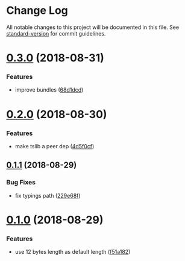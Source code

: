 # Change Log

All notable changes to this project will be documented in this file. See [standard-version](https://github.com/conventional-changelog/standard-version) for commit guidelines.

<a name="0.3.0"></a>
# [0.3.0](https://github.com/rolandjitsu/uid/compare/v0.2.0...v0.3.0) (2018-08-31)


### Features

* improve bundles ([68d1dcd](https://github.com/rolandjitsu/uid/commit/68d1dcd))



<a name="0.2.0"></a>
# [0.2.0](https://github.com/rolandjitsu/uid/compare/v0.1.1...v0.2.0) (2018-08-30)


### Features

* make tslib a peer dep ([4d5f0cf](https://github.com/rolandjitsu/uid/commit/4d5f0cf))



<a name="0.1.1"></a>
## [0.1.1](https://github.com/rolandjitsu/uid/compare/v0.1.0...v0.1.1) (2018-08-29)


### Bug Fixes

* fix typings path ([229e68f](https://github.com/rolandjitsu/uid/commit/229e68f))



<a name="0.1.0"></a>
# [0.1.0](https://github.com/rolandjitsu/uid/compare/f51a182...v0.1.0) (2018-08-29)


### Features

* use 12 bytes length as default length ([f51a182](https://github.com/rolandjitsu/uid/commit/f51a182))
